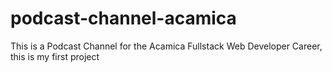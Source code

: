 # podcast-channel-acamica
 This is a Podcast Channel for the Acamica Fullstack Web Developer Career, this is my first project
